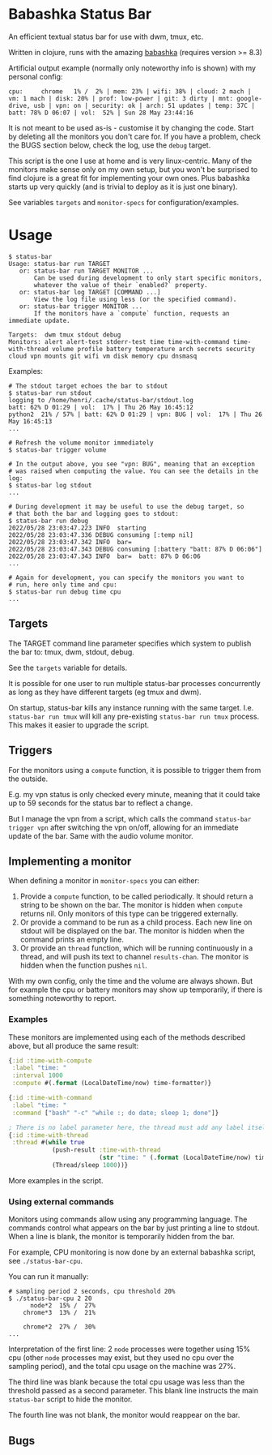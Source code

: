 # Babashka Status Bar

An efficient textual status bar for use with dwm, tmux, etc.

Written in clojure, runs with the amazing [babashka](https://babashka.org/) (requires version >= 8.3)

Artificial output example (normally only noteworthy info is shown) with my personal config:
```
cpu:     chrome   1% /  2% | mem: 23% | wifi: 38% | cloud: 2 mach | vm: 1 mach | disk: 20% | prof: low-power | git: 3 dirty | mnt: google-drive, usb | vpn: on | security: ok | arch: 51 updates | temp: 37C | batt: 78% D 06:07 | vol:  52% | Sun 28 May 23:44:16
```

It is not meant to be used as-is - customise it by changing the code. Start by deleting all the monitors you don't care for. If you have a problem, check the BUGS section below, check the log, use the `debug` target.

This script is the one I use at home and is very linux-centric. Many of the monitors make sense only on my own setup, but you won't be surprised to find clojure is a great fit for implementing your own ones. Plus babashka starts up very quickly (and is trivial to deploy as it is just one binary).

See variables `targets` and `monitor-specs` for configuration/examples.

# Usage
```
$ status-bar
Usage: status-bar run TARGET
   or: status-bar run TARGET MONITOR ...
       Can be used during development to only start specific monitors,
       whatever the value of their `enabled?` property.
   or: status-bar log TARGET [COMMAND ...]
       View the log file using less (or the specified command).
   or: status-bar trigger MONITOR ...
       If the monitors have a `compute` function, requests an immediate update.

Targets:  dwm tmux stdout debug
Monitors: alert alert-test stderr-test time time-with-command time-with-thread volume profile battery temperature arch secrets security cloud vpn mounts git wifi vm disk memory cpu dnsmasq
```
Examples:
```
# The stdout target echoes the bar to stdout
$ status-bar run stdout
logging to /home/henri/.cache/status-bar/stdout.log
batt: 62% D 01:29 | vol:  17% | Thu 26 May 16:45:12
python2  21% / 57% | batt: 62% D 01:29 | vpn: BUG | vol:  17% | Thu 26 May 16:45:13
...

# Refresh the volume monitor immediately
$ status-bar trigger volume

# In the output above, you see "vpn: BUG", meaning that an exception
# was raised when computing the value. You can see the details in the log:
$ status-bar log stdout
...

# During development it may be useful to use the debug target, so
# that both the bar and logging goes to stdout:
$ status-bar run debug
2022/05/28 23:03:47.223 INFO  starting
2022/05/28 23:03:47.336 DEBUG consuming [:temp nil]
2022/05/28 23:03:47.342 INFO  bar=
2022/05/28 23:03:47.343 DEBUG consuming [:battery "batt: 87% D 06:06"]
2022/05/28 23:03:47.343 INFO  bar=  batt: 87% D 06:06
...

# Again for development, you can specify the monitors you want to
# run, here only time and cpu:
$ status-bar run debug time cpu
...
```

## Targets

The TARGET command line parameter specifies which system to publish the bar to: tmux, dwm, stdout, debug.

See the `targets` variable for details.

It is possible for one user to run multiple status-bar processes concurrently as long as they have different targets (eg tmux and dwm).

On startup, status-bar kills any instance running with the same target. I.e. `status-bar run tmux` will kill any pre-existing `status-bar run tmux` process. This makes it easier to upgrade the script.

## Triggers

For the monitors using a `compute` function, it is possible to trigger them from the outside.

E.g. my vpn status is only checked every minute, meaning that it could take up to 59 seconds for the status bar to reflect a change.

But I manage the vpn from a script, which calls the command `status-bar trigger vpn` after switching the vpn on/off, allowing for an immediate update of the bar. Same with the audio volume monitor.

## Implementing a monitor

When defining a monitor in `monitor-specs` you can either:
1. Provide a `compute` function, to be called periodically. It should return a string to be shown on the bar. The monitor is hidden when `compute` returns nil. Only monitors of this type can be triggered externally.
2. Or provide a command to be run as a child process. Each new line on stdout will be displayed on the bar. The monitor is hidden when the command prints an empty line.
3. Or provide an `thread` function, which will be running continuously in a thread, and will push its text to channel `results-chan`. The monitor is hidden when the function pushes `nil`.

With my own config, only the time and the volume are always shown. But for example the cpu or battery monitors may show up temporarily, if there is something noteworthy to report.

### Examples

These monitors are implemented using each of the methods described above, but all produce the same result:
```clojure
{:id :time-with-compute
 :label "time: "
 :interval 1000
 :compute #(.format (LocalDateTime/now) time-formatter)}

{:id :time-with-command
 :label "time: "
 :command ["bash" "-c" "while :; do date; sleep 1; done"]}

; There is no label parameter here, the thread must add any label itself
{:id :time-with-thread
 :thread #(while true
            (push-result :time-with-thread
                         (str "time: " (.format (LocalDateTime/now) time-formatter)))
            (Thread/sleep 1000))}
```
More examples in the script.

### Using external commands

Monitors using commands allow using any programming language. The commands control what appears on the bar by just printing a line to stdout. When a line is blank, the monitor is temporarily hidden from the bar.

For example, CPU monitoring is now done by an external babashka script, see `./status-bar-cpu`.

You can run it manually:
```
# sampling period 2 seconds, cpu threshold 20%
$ ./status-bar-cpu 2 20
      node*2  15% /  27%
    chrome*3  13% /  21%

    chrome*2  27% /  30%
...
```
Interpretation of the first line: 2 `node` processes were together using 15% cpu (other `node` processes may exist, but they used no cpu over the sampling period), and the total cpu usage on the machine was 27%.

The third line was blank because the total cpu usage was less than the threshold passed as a second parameter. This blank line instructs the main `status-bar` script to hide the monitor.

The fourth line was not blank, the monitor would reappear on the bar.

## Bugs
